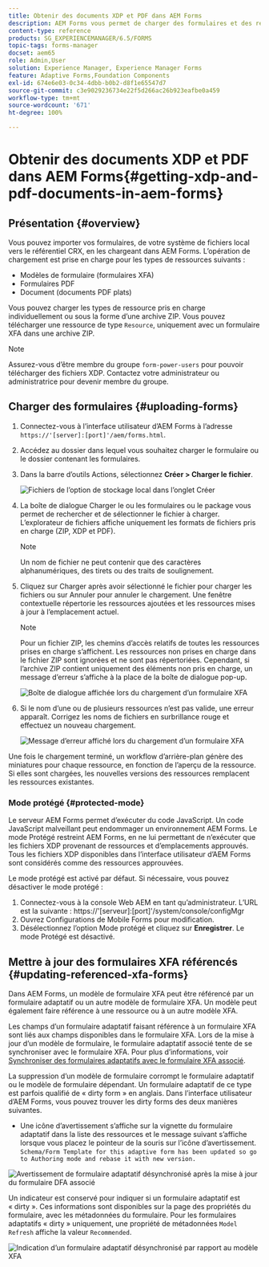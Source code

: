 ```yaml
---
title: Obtenir des documents XDP et PDF dans AEM Forms
description: AEM Forms vous permet de charger des formulaires et des ressources prises en charge à utiliser avec les formulaires adaptatifs. Vous pouvez également charger en masse des formulaires et des ressources connexes au format ZIP.
content-type: reference
products: SG_EXPERIENCEMANAGER/6.5/FORMS
topic-tags: forms-manager
docset: aem65
role: Admin,User
solution: Experience Manager, Experience Manager Forms
feature: Adaptive Forms,Foundation Components
exl-id: 674e6e03-0c34-4dbb-b0b2-d8f1e65547d7
source-git-commit: c3e9029236734e22f5d266ac26b923eafbe0a459
workflow-type: tm+mt
source-wordcount: '671'
ht-degree: 100%

---
```


# Obtenir des documents XDP et PDF dans AEM Forms{#getting-xdp-and-pdf-documents-in-aem-forms}

## Présentation {#overview}

Vous pouvez importer vos formulaires, de votre système de fichiers local vers le référentiel CRX, en les chargeant dans AEM Forms. L’opération de chargement est prise en charge pour les types de ressources suivants :

* Modèles de formulaire (formulaires XFA)
* Formulaires PDF
* Document (documents PDF plats)

Vous pouvez charger les types de ressource pris en charge individuellement ou sous la forme d’une archive ZIP. Vous pouvez télécharger une ressource de type `Resource`, uniquement avec un formulaire XFA dans une archive ZIP.

>[!NOTE]
>
>Assurez-vous d’être membre du groupe `form-power-users` pour pouvoir télécharger des fichiers XDP. Contactez votre administrateur ou administratrice pour devenir membre du groupe.

## Charger des formulaires {#uploading-forms}

1. Connectez-vous à l’interface utilisateur d’AEM Forms à l’adresse `https://'[server]:[port]'/aem/forms.html`.
1. Accédez au dossier dans lequel vous souhaitez charger le formulaire ou le dossier contenant les formulaires.
1. Dans la barre d’outils Actions, sélectionnez **Créer > Charger le fichier**.

   ![Fichiers de l’option de stockage local dans l’onglet Créer](assets/step.png)

1. La boîte de dialogue Charger le ou les formulaires ou le package vous permet de rechercher et de sélectionner le fichier à charger. L’explorateur de fichiers affiche uniquement les formats de fichiers pris en charge (ZIP, XDP et PDF).

   >[!NOTE]
   >
   >Un nom de fichier ne peut contenir que des caractères alphanumériques, des tirets ou des traits de soulignement.

1. Cliquez sur Charger après avoir sélectionné le fichier pour charger les fichiers ou sur Annuler pour annuler le chargement. Une fenêtre contextuelle répertorie les ressources ajoutées et les ressources mises à jour à l’emplacement actuel.

   >[!NOTE]
   >
   >Pour un fichier ZIP, les chemins d’accès relatifs de toutes les ressources prises en charge s’affichent. Les ressources non prises en charge dans le fichier ZIP sont ignorées et ne sont pas répertoriées. Cependant, si l’archive ZIP contient uniquement des éléments non pris en charge, un message d’erreur s’affiche à la place de la boîte de dialogue pop-up.

   ![Boîte de dialogue affichée lors du chargement d’un formulaire XFA](assets/upload-scr.png)

1. Si le nom d’une ou de plusieurs ressources n’est pas valide, une erreur apparaît. Corrigez les noms de fichiers en surbrillance rouge et effectuez un nouveau chargement.

   ![Message d’erreur affiché lors du chargement d’un formulaire XFA](assets/upload-scr-err.png)

Une fois le chargement terminé, un workflow d’arrière-plan génère des miniatures pour chaque ressource, en fonction de l’aperçu de la ressource. Si elles sont chargées, les nouvelles versions des ressources remplacent les ressources existantes.

### Mode protégé {#protected-mode}

Le serveur AEM Forms permet d’exécuter du code JavaScript. Un code JavaScript malveillant peut endommager un environnement AEM Forms. Le mode Protégé restreint AEM Forms, en ne lui permettant de n’exécuter que les fichiers XDP provenant de ressources et d’emplacements approuvés. Tous les fichiers XDP disponibles dans l’interface utilisateur d’AEM Forms sont considérés comme des ressources approuvées.

Le mode protégé est activé par défaut. Si nécessaire, vous pouvez désactiver le mode protégé :

1. Connectez-vous à la console Web AEM en tant qu’administrateur. L’URL est la suivante : https://&#39;[serveur]:[port]&#39;/system/console/configMgr
1. Ouvrez Configurations de Mobile Forms pour modification.
1. Désélectionnez l’option Mode protégé et cliquez sur **Enregistrer**. Le mode Protégé est désactivé.

## Mettre à jour des formulaires XFA référencés {#updating-referenced-xfa-forms}

Dans AEM Forms, un modèle de formulaire XFA peut être référencé par un formulaire adaptatif ou un autre modèle de formulaire XFA. Un modèle peut également faire référence à une ressource ou à un autre modèle XFA.

Les champs d’un formulaire adaptatif faisant référence à un formulaire XFA sont liés aux champs disponibles dans le formulaire XFA. Lors de la mise à jour d’un modèle de formulaire, le formulaire adaptatif associé tente de se synchroniser avec le formulaire XFA. Pour plus d’informations, voir [Synchroniser des formulaires adaptatifs avec le formulaire XFA associé](../../forms/using/synchronizing-adaptive-forms-xfa.md).

La suppression d’un modèle de formulaire corrompt le formulaire adaptatif ou le modèle de formulaire dépendant. Un formulaire adaptatif de ce type est parfois qualifié de « dirty form » en anglais. Dans l’interface utilisateur d’AEM Forms, vous pouvez trouver les dirty forms des deux manières suivantes.

* Une icône d’avertissement s’affiche sur la vignette du formulaire adaptatif dans la liste des ressources et le message suivant s’affiche lorsque vous placez le pointeur de la souris sur l’icône d’avertissement.\
  `Schema/Form Template for this adaptive form has been updated so go to Authoring mode and rebase it with new version.`

![Avertissement de formulaire adaptatif désynchronisé après la mise à jour du formulaire DFA associé](assets/dirtyaf.png)

Un indicateur est conservé pour indiquer si un formulaire adaptatif est « dirty ». Ces informations sont disponibles sur la page des propriétés du formulaire, avec les métadonnées du formulaire. Pour les formulaires adaptatifs « dirty » uniquement, une propriété de métadonnées `Model Refresh` affiche la valeur `Recommended`.

![Indication d’un formulaire adaptatif désynchronisé par rapport au modèle XFA](assets/model-refresh.png)
